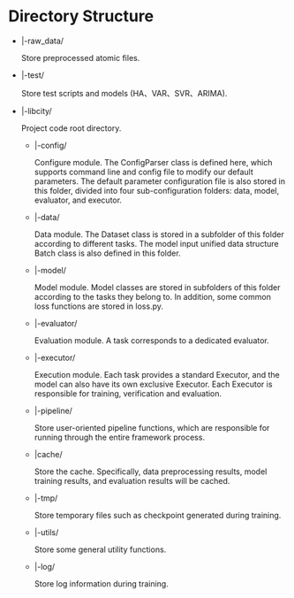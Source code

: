 # Directory Structure

- |-raw_data/

  Store preprocessed atomic files.

- |-test/

  Store test scripts and models (HA、VAR、SVR、ARIMA).

- |-libcity/

  Project code root directory.

  - |-config/

    Configure module. The ConfigParser class is defined here, which supports command line and config file to modify our default parameters. The default parameter configuration file is also stored in this folder, divided into four sub-configuration folders: data, model, evaluator, and executor.

  - |-data/

    Data module. The Dataset class is stored in a subfolder of this folder according to different tasks. The model input unified data structure Batch class is also defined in this folder.

  - |-model/

    Model module. Model classes are stored in subfolders of this folder according to the tasks they belong to. In addition, some common loss functions are stored in loss.py.

  - |-evaluator/

    Evaluation module. A task corresponds to a dedicated evaluator.

  - |-executor/

    Execution module. Each task provides a standard Executor, and the model can also have its own exclusive Executor. Each Executor is responsible for training, verification and evaluation.

  - |-pipeline/

    Store user-oriented pipeline functions, which are responsible for running through the entire framework process.

  - |cache/

    Store the cache. Specifically, data preprocessing results, model training results, and evaluation results will be cached.

  - |-tmp/

    Store temporary files such as checkpoint generated during training.

  - |-utils/

    Store some general utility functions.

  - |-log/

    Store log information during training.